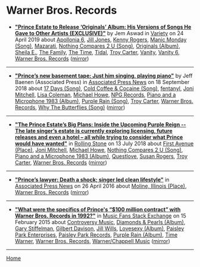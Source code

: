 # Warner Bros. Records

 - [**"Prince Estate to Release ‘Originals’ Album: His Versions of Songs He Gave to Other Artists (EXCLUSIVE)"**](https://variety.com/2019/music/news/prince-estate-to-release-originals-album-songs-he-gave-to-other-artists-1203197451/) by Jem Aswad in [Variety](https://variety.com/) on 24 April 2019 about [Apollonia 6](https://bjmdotnet.github.io/pr1nc3/topics/apollonia-6/), [Jill Jones](https://bjmdotnet.github.io/pr1nc3/topics/jill-jones/), [Kenny Rogers](https://bjmdotnet.github.io/pr1nc3/topics/kenny-rogers/), [Manic Monday (Song)](https://bjmdotnet.github.io/pr1nc3/topics/song/manic-monday/), [Mazarati](https://bjmdotnet.github.io/pr1nc3/topics/mazarati/), [Nothing Compares 2 U (Song)](https://bjmdotnet.github.io/pr1nc3/topics/song/nothing-compares-2-u/), [Originals (Album)](https://bjmdotnet.github.io/pr1nc3/topics/album/originals/), [Sheila E.](https://bjmdotnet.github.io/pr1nc3/topics/sheila-e/), [The Family](https://bjmdotnet.github.io/pr1nc3/topics/the-family/), [The Time](https://bjmdotnet.github.io/pr1nc3/topics/the-time/), [Tidal](https://bjmdotnet.github.io/pr1nc3/topics/tidal/), [Troy Carter](https://bjmdotnet.github.io/pr1nc3/topics/troy-carter/), [Vanity](https://bjmdotnet.github.io/pr1nc3/topics/vanity/), [Vanity 6](https://bjmdotnet.github.io/pr1nc3/topics/vanity-6/), [Warner Bros. Records](https://bjmdotnet.github.io/pr1nc3/topics/warner-bros-records/) ([mirror](https://web.archive.org/web/*/https://variety.com/2019/music/news/prince-estate-to-release-originals-album-songs-he-gave-to-other-artists-1203197451/))

----

 - [**"Prince’s new basement tape: Just him singing, playing piano"**](https://apnews.com/e0a9e78a662c40d3adee133110bc8489) by Jeff Baenen (Associated Press) in [Associated Press News](https://www.apnews.com/) on 18 September 2018 about [17 Days (Song)](https://bjmdotnet.github.io/pr1nc3/topics/song/17-days/), [Cold Coffee & Cocaine (Song)](https://bjmdotnet.github.io/pr1nc3/topics/song/cold-coffee-cocaine/), [fentanyl](https://bjmdotnet.github.io/pr1nc3/topics/fentanyl/), [Joni Mitchell](https://bjmdotnet.github.io/pr1nc3/topics/joni-mitchell/), [Lisa Coleman](https://bjmdotnet.github.io/pr1nc3/topics/lisa-coleman/), [Michael Howe](https://bjmdotnet.github.io/pr1nc3/topics/michael-howe/), [NPG Records](https://bjmdotnet.github.io/pr1nc3/topics/npg-records/), [Piano and a Microphone 1983 (Album)](https://bjmdotnet.github.io/pr1nc3/topics/album/piano-and-a-microphone-1983/), [Purple Rain (Song)](https://bjmdotnet.github.io/pr1nc3/topics/song/purple-rain/), [Troy Carter](https://bjmdotnet.github.io/pr1nc3/topics/troy-carter/), [Warner Bros. Records](https://bjmdotnet.github.io/pr1nc3/topics/warner-bros-records/), [Why The Butterflies (Song)](https://bjmdotnet.github.io/pr1nc3/topics/song/why-the-butterflies/) ([mirror](https://web.archive.org/web/*/https://apnews.com/e0a9e78a662c40d3adee133110bc8489))

----

 - [**"The Prince Estate’s Big Plans: Inside the Upcoming Purple Reign -- The late singer’s estate is currently exploring licensing, future releases and even a hotel – all while trying to consider what Prince would have wanted"**](https://www.rollingstone.com/music/music-features/prince-estate-big-plans-upcoming-purple-reign-698529/) in [Rolling Stone](https://www.rollingstone.com/) on 13 July 2018 about [First Avenue (Place)](https://bjmdotnet.github.io/pr1nc3/topics/place/first-avenue/), [Joni Mitchell](https://bjmdotnet.github.io/pr1nc3/topics/joni-mitchell/), [Michael Howe](https://bjmdotnet.github.io/pr1nc3/topics/michael-howe/), [Nothing Compares 2 U (Song)](https://bjmdotnet.github.io/pr1nc3/topics/song/nothing-compares-2-u/), [Piano and a Microphone 1983 (Album)](https://bjmdotnet.github.io/pr1nc3/topics/album/piano-and-a-microphone-1983/), [Questlove](https://bjmdotnet.github.io/pr1nc3/topics/questlove/), [Susan Rogers](https://bjmdotnet.github.io/pr1nc3/topics/susan-rogers/), [Troy Carter](https://bjmdotnet.github.io/pr1nc3/topics/troy-carter/), [Warner Bros. Records](https://bjmdotnet.github.io/pr1nc3/topics/warner-bros-records/) ([mirror](https://web.archive.org/web/*/https://www.rollingstone.com/music/music-features/prince-estate-big-plans-upcoming-purple-reign-698529/))

----

 - [**"Prince’s lawyer: Death a shock; singer led clean lifestyle"**](https://www.apnews.com/18fe9c0f0a124d55a91156e8c1865ab6) in [Associated Press News](https://www.apnews.com/) on 26 April 2016 about [Moline, Illinois (Place)](https://bjmdotnet.github.io/pr1nc3/topics/place/moline-illinois/), [Warner Bros. Records](https://bjmdotnet.github.io/pr1nc3/topics/warner-bros-records/) ([mirror](https://web.archive.org/web/*/https://www.apnews.com/18fe9c0f0a124d55a91156e8c1865ab6))

----

 - [**"What were the specifics of Prince's “$100 million contract” with Warner Bros. Records in 1992?"**](https://musicfans.stackexchange.com/a/89/129) in [Music Fans Stack Exchange](https://musicfans.stackexchange.com/) on 15 February 2015 about [Controversy Music](https://bjmdotnet.github.io/pr1nc3/topics/controversy-music/), [Diamonds & Pearls (Album)](https://bjmdotnet.github.io/pr1nc3/topics/album/diamonds-pearls/), [Gary Stiffelman](https://bjmdotnet.github.io/pr1nc3/topics/gary-stiffelman/), [Gilbert Davison](https://bjmdotnet.github.io/pr1nc3/topics/gilbert-davison/), [Jill Wills](https://bjmdotnet.github.io/pr1nc3/topics/jill-wills/), [Lovesexy (Album)](https://bjmdotnet.github.io/pr1nc3/topics/album/lovesexy/), [Paisley Park Enterprises](https://bjmdotnet.github.io/pr1nc3/topics/paisley-park-enterprises/), [Paisley Park Records](https://bjmdotnet.github.io/pr1nc3/topics/paisley-park-records/), [Purple Rain (Album)](https://bjmdotnet.github.io/pr1nc3/topics/album/purple-rain/), [Time Warner](https://bjmdotnet.github.io/pr1nc3/topics/time-warner/), [Warner Bros. Records](https://bjmdotnet.github.io/pr1nc3/topics/warner-bros-records/), [Warner/Chappell Music](https://bjmdotnet.github.io/pr1nc3/topics/warner-chappell-music/) ([mirror](https://web.archive.org/web/*/https://musicfans.stackexchange.com/a/89/129))

----

[Home](../)
